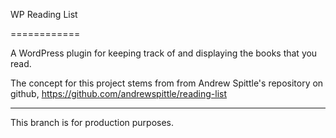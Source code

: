WP Reading List

============

A WordPress plugin for keeping track of and displaying the books that you read.

The concept for this project stems from  from Andrew Spittle's repository on github, https://github.com/andrewspittle/reading-list

-----------------------------------------------------------------------------------------------------

This branch is for production purposes.
